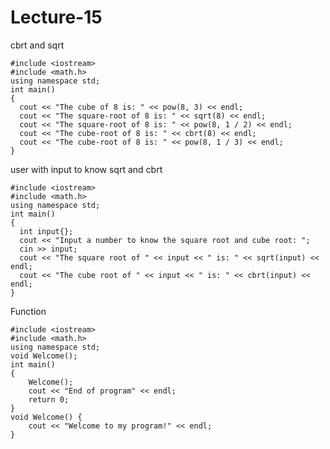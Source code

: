 # Lecture-15

cbrt and sqrt

    #include <iostream>
    #include <math.h>
    using namespace std;
    int main() 
    {
      cout << "The cube of 8 is: " << pow(8, 3) << endl;
      cout << "The square-root of 8 is: " << sqrt(8) << endl;
      cout << "The square-root of 8 is: " << pow(8, 1 / 2) << endl;
      cout << "The cube-root of 8 is: " << cbrt(8) << endl;
      cout << "The cube-root of 8 is: " << pow(8, 1 / 3) << endl;
    }



user with input to know sqrt and cbrt

    #include <iostream>
    #include <math.h>
    using namespace std;
    int main() 
    {
      int input{};
      cout << "Input a number to know the square root and cube root: ";
      cin >> input;
      cout << "The square root of " << input << " is: " << sqrt(input) << endl;
      cout << "The cube root of " << input << " is: " << cbrt(input) << endl;
    }

Function

    #include <iostream>
    #include <math.h>
    using namespace std;
    void Welcome();
    int main() 
    {
        Welcome();
        cout << "End of program" << endl;
        return 0;
    }
    void Welcome() {
        cout << "Welcome to my program!" << endl;
    }
